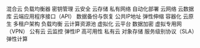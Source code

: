 混合云
负载均衡器
密钥管理
云安全
云存储
私有网络
自动化部署
云网络
云数据库
云端应用程序接口（API）
数据备份与恢复
公共IP地址
弹性伸缩
容器化
云原生
多租户架构
负载均衡
云计算资源池
虚拟化
云平台
数据加密
虚拟专用网（VPN）
公有云
云监控
弹性IP
高可用性
私有云
对象存储
服务级别协议（SLA）
弹性计算